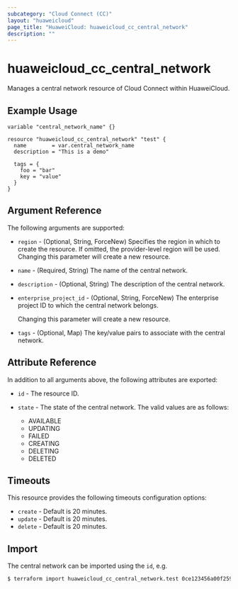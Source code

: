 ```yaml
---
subcategory: "Cloud Connect (CC)"
layout: "huaweicloud"
page_title: "HuaweiCloud: huaweicloud_cc_central_network"
description: ""
---
```


# huaweicloud_cc_central_network

Manages a central network resource of Cloud Connect within HuaweiCloud.

## Example Usage

```hcl
variable "central_network_name" {}

resource "huaweicloud_cc_central_network" "test" {
  name        = var.central_network_name
  description = "This is a demo"

  tags = {
    foo = "bar"
    key = "value"
  }
}
```

## Argument Reference

The following arguments are supported:

* `region` - (Optional, String, ForceNew) Specifies the region in which to create the resource.
  If omitted, the provider-level region will be used. Changing this parameter will create a new resource.

* `name` - (Required, String) The name of the central network.

* `description` - (Optional, String) The description of the central network.

* `enterprise_project_id` - (Optional, String, ForceNew) The enterprise project ID to which the central network belongs.

  Changing this parameter will create a new resource.

* `tags` - (Optional, Map) The key/value pairs to associate with the central network.

## Attribute Reference

In addition to all arguments above, the following attributes are exported:

* `id` - The resource ID.

* `state` - The state of the central network.
  The valid values are as follows:
    - AVAILABLE
    - UPDATING
    - FAILED
    - CREATING
    - DELETING
    - DELETED

## Timeouts

This resource provides the following timeouts configuration options:

* `create` - Default is 20 minutes.
* `update` - Default is 20 minutes.
* `delete` - Default is 20 minutes.

## Import

The central network can be imported using the `id`, e.g.

```bash
$ terraform import huaweicloud_cc_central_network.test 0ce123456a00f2591fabc00385ff1234
```
